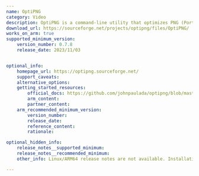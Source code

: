 ```yaml
---
name: OptiPNG
category: Video
description: OptiPNG is a command-line utility that optimizes PNG (Portable Network Graphics) files. Its primary purpose is to reduce the size of PNG images without compromising their quality.
download_url: https://sourceforge.net/projects/optipng/files/OptiPNG/
works_on_arm: true
supported_minimum_version:
    version_number: 0.7.8
    release_date: 2023/11/03


optional_info:
    homepage_url: https://optipng.sourceforge.net/
    support_caveats:
    alternative_options:
    getting_started_resources:
        official_docs: https://github.com/johnpaulada/optipng/blob/master/README.txt
        arm_content:
        partner_content:
    arm_recommended_minimum_version:
        version_number:
        release_date:
        reference_content:
        rationale:

optional_hidden_info:
    release_notes__supported_minimum:
    release_notes__recommended_minimum:
    other_info: Linux/ARM64 release notes are not available. Installation and testing are done via the [tar archive](https://sourceforge.net/projects/optipng/files/OptiPNG/optipng-0.7.8/).

---
```


